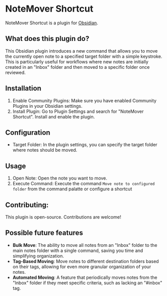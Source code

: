 # NoteMover Shortcut
NoteMover Shortcut is a plugin for [Obsidian](https://obsidian.md).

## What does this plugin do?
This Obsidian plugin introduces a new command that allows you to move the currently open note to a specified target folder with a simple keystroke. This is particularly useful for workflows where new notes are initially created in an "Inbox" folder and then moved to a specific folder once reviewed.

## Installation
1. Enable Community Plugins: Make sure you have enabled Community Plugins in your Obsidian settings.
2. Install Plugin: Go to Plugin Settings and search for "NoteMover Shortcut". Install and enable the plugin.

## Configuration
- Target Folder: In the plugin settings, you can specify the target folder where notes should be moved.

## Usage
1. Open Note: Open the note you want to move.
2. Execute Command: Execute the command `Move note to configured folder` from the command palatte or configure a shortcut

## Contributing:
This plugin is open-source. Contributions are welcome!

## Possible future features
- **Bulk Move**: The ability to move all notes from an "Inbox" folder to the main notes folder with a single command, saving you time and simplifying organization.
- **Tag-Based Moving**: Move notes to different destination folders based on their tags, allowing for even more granular organization of your notes.
- **Automated Moving**: A feature that periodically moves notes from the "Inbox" folder if they meet specific criteria, such as lacking an "#inbox" tag.